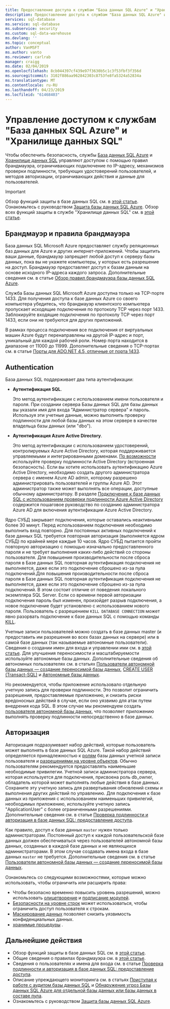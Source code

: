 ```yaml
---
title: Предоставление доступа к службам "База данных SQL Azure" и "Хранилище данных SQL" | Документация Майкрософт
description: Предоставление доступа к службам "База данных SQL Azure" и "Хранилище данных SQL".
services: sql-database
ms.service: sql-database
ms.subservice: security
ms.custom: sql-data-warehouse
ms.devlang: ''
ms.topic: conceptual
author: VanMSFT
ms.author: vanto
ms.reviewer: carlrab
manager: craigg
ms.date: 02/04/2019
ms.openlocfilehash: 8cb044397cf439e97f3630b5c1c3f53fbf3f356d
ms.sourcegitcommit: 3102f886aa962842303c8753fe8fa5324a52834a
ms.translationtype: MT
ms.contentlocale: ru-RU
ms.lasthandoff: 04/23/2019
ms.locfileid: "61468403"
---
```

# <a name="azure-sql-database-and-sql-data-warehouse-access-control"></a>Управление доступом к службам "База данных SQL Azure" и "Хранилище данных SQL"

Чтобы обеспечить безопасность, службы [База данных SQL Azure](sql-database-technical-overview.md) и [Хранилище данных SQL](../sql-data-warehouse/sql-data-warehouse-overview-what-is.md) управляют доступом с помощью правил брандмауэра, ограничивающих подключение по IP-адресу, механизмов проверки подлинности, требующих удостоверений пользователей, и методов авторизации, ограничивающих действия и данные для пользователей. 

> [!IMPORTANT]
> Обзор функций защиты в базе данных SQL см. в [этой статье](sql-database-security-overview.md). Ознакомьтесь с руководством [Защита базы данных SQL Azure](sql-database-security-tutorial.md). Обзор всех функций защиты в службе "Хранилище данных SQL" см. в [этой статье](../sql-data-warehouse/sql-data-warehouse-overview-manage-security.md).

## <a name="firewall-and-firewall-rules"></a>Брандмауэр и правила брандмауэра

База данных SQL Microsoft Azure предоставляет службу реляционных баз данных для Azure и других интернет-приложений. Чтобы защитить ваши данные, брандмауэр запрещает любой доступ к серверу базы данных, пока вы не укажете компьютеры, у которых есть разрешение на доступ. Брандмауэр предоставляет доступ к базам данным на основе исходного IP-адреса каждого запроса. Дополнительные сведения см. в статье [Обзор правил брандмауэра базы данных SQL Azure](sql-database-firewall-configure.md).

Служба Базы данных SQL Microsoft Azure доступна только на TCP-порте 1433. Для получения доступа к базе данных Azure со своего компьютера убедитесь, что брандмауэр клиентского компьютера пропускает исходящие подключения по протоколу TCP через порт 1433. Заблокируйте входящие подключения по протоколу TCP через порт 1433, если они не требуются для других приложений. 

В рамках процесса подключения все подключения от виртуальных машин Azure будут перенаправлены на другой IP-адрес и порт, уникальный для каждой рабочей роли. Номер порта находится в диапазоне от 11000 до 11999. Дополнительные сведения о TCP-портах см. в статье [Порты для ADO.NET 4.5, отличные от порта 1433](sql-database-develop-direct-route-ports-adonet-v12.md).

## <a name="authentication"></a>Authentication

База данных SQL поддерживает два типа аутентификации:

- **Аутентификация SQL**.

  Это метод аутентификации с использованием имени пользователя и пароля. При создании сервера Базы данных SQL для базы данных вы указали имя для входа "Администратор сервера" и пароль. Используя эти учетные данные, можно выполнить проверку подлинности для любой базы данных на этом сервере в качестве владельца базы данных (или "dbo"). 
- **Аутентификация Azure Active Directory**.

  Это метод аутентификации с использованием удостоверений, контролируемых Azure Active Directory, которая поддерживается управляемыми и интегрированными доменами. [По возможности](https://docs.microsoft.com/sql/relational-databases/security/choose-an-authentication-mode) используйте проверку подлинности Active Directory (встроенная безопасность). Если вы хотите использовать аутентификацию Azure Active Directory, необходимо создать другого администратора сервера с именем Azure AD admin, которому разрешено администрировать пользователей и группы Azure AD. Этот администратор также может выполнять все операции, доступные обычному администратору. В разделе [Подключение к базе данных SQL с использованием проверки подлинности Azure Active Directory](sql-database-aad-authentication.md) содержится пошаговое руководство по созданию администратора Azure AD для включения аутентификации Azure Active Directory.

Ядро СУБД закрывает подключения, которые оставались неактивными более 30 минут. Перед использованием подключения необходимо выполнить вход повторно. Для постоянных активных подключений к базе данных SQL требуется повторная авторизация (выполняется ядром СУБД) по крайней мере каждые 10 часов. Ядро СУБД пытается пройти повторную авторизацию с помощью изначально предоставленного пароля и не требует выполнения каких-либо действий со стороны пользователя. Для повышения производительности после сброса пароля в Базе данных SQL повторная аутентификация подключения не выполняется, даже если это подключение сброшено из-за пула подключений.Для повышения производительности после сброса пароля в Базе данных SQL повторная аутентификация подключения не выполняется, даже если это подключение сброшено из-за пула подключений. В этом состоит отличие от поведения локального экземпляра SQL Server. Если со времени первой авторизации подключения пароль был изменен, произойдет разрыв подключения, а новое подключение будет установлено с использованием нового пароля. Пользователь с разрешением `KILL DATABASE CONNECTION` может явно разорвать подключение к базе данных SQL с помощью команды [KILL](https://docs.microsoft.com/sql/t-sql/language-elements/kill-transact-sql).

Учетные записи пользователей можно создать в базе данных master (и предоставить им разрешения во всех базах данных на сервере) или в самой базе данных (так называемые автономные пользователи). Сведения о создании имен для входа и управлении ими см. в [этой статье](sql-database-manage-logins.md). Для улучшения переносимости и масштабируемости используйте автономные базы данных. Дополнительные сведения об автономных пользователях см. в статьях [Пользователи автономной базы данных — создание переносимой базы данных](https://docs.microsoft.com/sql/relational-databases/security/contained-database-users-making-your-database-portable), [CREATE USER (Transact-SQL)](https://docs.microsoft.com/sql/t-sql/statements/create-user-transact-sql) и [Автономные базы данных](https://docs.microsoft.com/sql/relational-databases/databases/contained-databases).

Но рекомендуется, чтобы приложение использовало отдельную учетную запись для проверки подлинности. Это позволит ограничить разрешения, предоставляемые приложению, и снизить риски вредоносных действий в случае, если оно уязвимо для атак путем внедрения кода SQL. В этом случае мы рекомендуем создать [пользователя автономной базы данных](https://docs.microsoft.com/sql/relational-databases/security/contained-database-users-making-your-database-portable), что позволяет приложению выполнять проверку подлинности непосредственно в базе данных. 

## <a name="authorization"></a>Авторизация

Авторизация подразумевает набор действий, которые пользователь может выполнять в базе данных SQL Azure. Такой набор действий определяется принадлежностью к [ролям](https://docs.microsoft.com/sql/relational-databases/security/authentication-access/database-level-roles) базы данных учетной записи пользователя и [разрешениями на уровне объектов](https://docs.microsoft.com/sql/relational-databases/security/permissions-database-engine). Обычно пользователям рекомендуется предоставлять наименьшие необходимые привилегии. Учетной записи администратора сервера, которая используется для подключения, присвоена роль db_owner, обладатель которой может выполнять любые действия в базе данных. Сохраните эту учетную запись для развертывания обновлений схемы и выполнения других действий по управлению. Для подключения к базе данных из приложения с использованием наименьших привилегий, необходимых приложению, используйте учетную запись "ApplicationUser" с более ограниченными разрешениями. Дополнительные сведения см. в статье [Проверка подлинности и авторизация в базе данных SQL: предоставление доступа](sql-database-manage-logins.md).

Как правило, доступ к базе данных `master` нужен только администраторам. Постоянный доступ к каждой пользовательской базе данных должен обеспечиваться через пользователей автономной базы данных, созданных в каждой базе данных и не являющихся администраторами. В этом случае создавать имена входа в базе данных `master` не требуется. Дополнительные сведения см. в статье [Пользователи автономной базы данных — создание переносимой базы данных](https://docs.microsoft.com/sql/relational-databases/security/contained-database-users-making-your-database-portable).

Ознакомьтесь со следующими возможностями, которые можно использовать, чтобы ограничить или расширить права:

- Чтобы безопасно временно повысить уровень разрешений, можно использовать [олицетворение](https://docs.microsoft.com/dotnet/framework/data/adonet/sql/customizing-permissions-with-impersonation-in-sql-server) и [подписание модулей](https://docs.microsoft.com/dotnet/framework/data/adonet/sql/signing-stored-procedures-in-sql-server).
- [Безопасности на уровне строк](https://docs.microsoft.com/sql/relational-databases/security/row-level-security) может использоваться, чтобы ограничить доступ пользователя к строкам.
- [Маскирование данных](sql-database-dynamic-data-masking-get-started.md) позволяет снизить уязвимость конфиденциальных данных.
- [хранимые процедуры](https://docs.microsoft.com/sql/relational-databases/stored-procedures/stored-procedures-database-engine) .

## <a name="next-steps"></a>Дальнейшие действия

- Обзор функций защиты в базе данных SQL см. в [этой статье](sql-database-security-overview.md).
- Общие сведения о правилах брандмауэра см. в [этой статье](sql-database-firewall-configure.md).
- Сведения о пользователях и имена для входа см. в статье [Проверка подлинности и авторизация в базе данных SQL: предоставление доступа](sql-database-manage-logins.md). 
- Описание упреждающего мониторинга см. в статьях [Приступая к работе с аудитом базы данных SQL](sql-database-auditing.md) и [Обнаружение угроз Базы данных SQL Azure для отдельной базы данных или базы данных в составе пула](sql-database-threat-detection.md).
- Ознакомьтесь с руководством [Защита базы данных SQL Azure](sql-database-security-tutorial.md).
